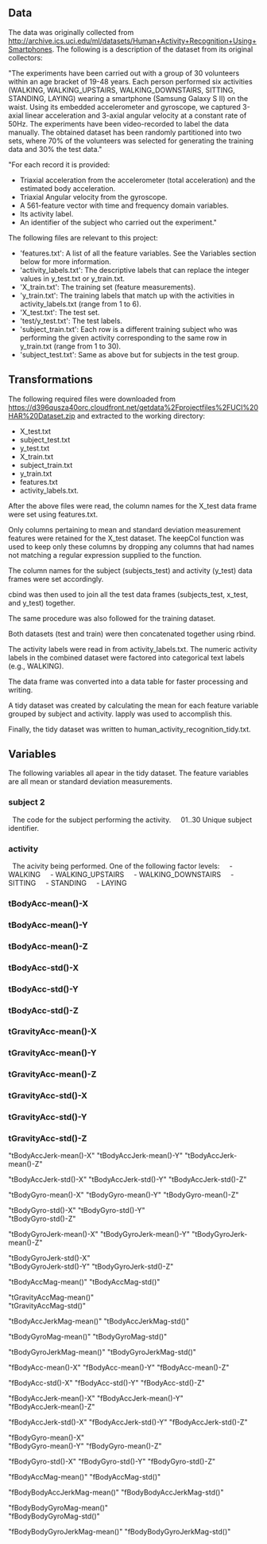 ## Data

The data was originally collected from http://archive.ics.uci.edu/ml/datasets/Human+Activity+Recognition+Using+Smartphones. The following is a description of the dataset from its original collectors:

"The experiments have been carried out with a group of 30 volunteers within an age bracket of 19-48 years. Each person performed six activities (WALKING, WALKING_UPSTAIRS, WALKING_DOWNSTAIRS, SITTING, STANDING, LAYING) wearing a smartphone (Samsung Galaxy S II) on the waist. Using its embedded accelerometer and gyroscope, we captured 3-axial linear acceleration and 3-axial angular velocity at a constant rate of 50Hz. The experiments have been video-recorded to label the data manually. The obtained dataset has been randomly partitioned into two sets, where 70% of the volunteers was selected for generating the training data and 30% the test data."

"For each record it is provided:

- Triaxial acceleration from the accelerometer (total acceleration) and the estimated body acceleration.
- Triaxial Angular velocity from the gyroscope. 
- A 561-feature vector with time and frequency domain variables. 
- Its activity label. 
- An identifier of the subject who carried out the experiment."

The following files are relevant to this project:

- 'features.txt': A list of all the feature variables. See the Variables section below for more information.
- 'activity_labels.txt': The descriptive labels that can replace the integer values in y_test.txt or y_train.txt.
- 'X_train.txt': The training set (feature measurements).
- 'y_train.txt': The training labels that match up with the activities in activity_labels.txt (range from 1 to 6).
- 'X_test.txt': The test set.
- 'test/y_test.txt': The test labels.
- 'subject_train.txt': Each row is a different training subject who was performing the given activity corresponding to the same row in y_train.txt (range from 1 to 30).
- 'subject_test.txt': Same as above but for subjects in the test group.

## Transformations

The following required files were downloaded from https://d396qusza40orc.cloudfront.net/getdata%2Fprojectfiles%2FUCI%20HAR%20Dataset.zip and extracted to the working directory:

- X_test.txt
- subject_test.txt
- y_test.txt
- X_train.txt
- subject_train.txt
- y_train.txt
- features.txt
- activity_labels.txt.

After the above files were read, the column names for the X_test data frame were set using features.txt.

Only columns pertaining to mean and standard deviation measurement features were retained for the X_test dataset. The keepCol function was used to keep only these columns by dropping any columns that had names not matching a regular expression supplied to the function.

The column names for the subject (subjects_test) and activity (y_test) data frames were set accordingly.

cbind was then used to join all the test data frames (subjects_test, x_test, and y_test) together.

The same procedure was also followed for the training dataset.

Both datasets (test and train) were then concatenated together using rbind.

The activity labels were read in from activity_labels.txt. The numeric activity labels in the combined dataset were factored into categorical text labels (e.g., WALKING).

The data frame was converted into a data table for faster processing and writing.

A tidy dataset was created by calculating the mean for each feature variable grouped by subject and activity. lapply was used to accomplish this.

Finally, the tidy dataset was written to human_activity_recognition_tidy.txt.

## Variables

The following variables all apear in the tidy dataset. The feature variables are all mean or standard deviation measurements.

### subject 2
&nbsp;&nbsp;The code for the subject performing the activity.
&nbsp;&nbsp;&nbsp;&nbsp;01..30 Unique subject identifier.

### activity
&nbsp;&nbsp;The acivity being performed. One of the following factor levels:
&nbsp;&nbsp;&nbsp;&nbsp;- WALKING
&nbsp;&nbsp;&nbsp;&nbsp;- WALKING_UPSTAIRS
&nbsp;&nbsp;&nbsp;&nbsp;- WALKING_DOWNSTAIRS
&nbsp;&nbsp;&nbsp;&nbsp;- SITTING
&nbsp;&nbsp;&nbsp;&nbsp;- STANDING
&nbsp;&nbsp;&nbsp;&nbsp;- LAYING

### tBodyAcc-mean()-X
### tBodyAcc-mean()-Y
### tBodyAcc-mean()-Z

### tBodyAcc-std()-X
### tBodyAcc-std()-Y
### tBodyAcc-std()-Z

### tGravityAcc-mean()-X
### tGravityAcc-mean()-Y
### tGravityAcc-mean()-Z

### tGravityAcc-std()-X
### tGravityAcc-std()-Y
### tGravityAcc-std()-Z

"tBodyAccJerk-mean()-X"
"tBodyAccJerk-mean()-Y"
"tBodyAccJerk-mean()-Z"

"tBodyAccJerk-std()-X"
"tBodyAccJerk-std()-Y"
"tBodyAccJerk-std()-Z"
   
"tBodyGyro-mean()-X"
"tBodyGyro-mean()-Y"
"tBodyGyro-mean()-Z"

"tBodyGyro-std()-X"
"tBodyGyro-std()-Y"          
"tBodyGyro-std()-Z"

"tBodyGyroJerk-mean()-X"
"tBodyGyroJerk-mean()-Y"
"tBodyGyroJerk-mean()-Z"

"tBodyGyroJerk-std()-X"     
"tBodyGyroJerk-std()-Y"
"tBodyGyroJerk-std()-Z"

"tBodyAccMag-mean()"
"tBodyAccMag-std()"

"tGravityAccMag-mean()"      
"tGravityAccMag-std()"

"tBodyAccJerkMag-mean()"
"tBodyAccJerkMag-std()"

"tBodyGyroMag-mean()"
"tBodyGyroMag-std()"
         
"tBodyGyroJerkMag-mean()"
"tBodyGyroJerkMag-std()"

"fBodyAcc-mean()-X"
"fBodyAcc-mean()-Y"
"fBodyAcc-mean()-Z"
          
"fBodyAcc-std()-X"
"fBodyAcc-std()-Y"
"fBodyAcc-std()-Z"

"fBodyAccJerk-mean()-X"
"fBodyAccJerk-mean()-Y"      
"fBodyAccJerk-mean()-Z"

"fBodyAccJerk-std()-X"
"fBodyAccJerk-std()-Y"
"fBodyAccJerk-std()-Z"

"fBodyGyro-mean()-X"         
"fBodyGyro-mean()-Y"
"fBodyGyro-mean()-Z"

"fBodyGyro-std()-X"
"fBodyGyro-std()-Y"
"fBodyGyro-std()-Z"

          
"fBodyAccMag-mean()"
"fBodyAccMag-std()"

"fBodyBodyAccJerkMag-mean()"
"fBodyBodyAccJerkMag-std()"

"fBodyBodyGyroMag-mean()"   
"fBodyBodyGyroMag-std()"

"fBodyBodyGyroJerkMag-mean()"
"fBodyBodyGyroJerkMag-std()" 